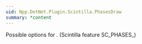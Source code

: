 ```yaml
---
uid: Npp.DotNet.Plugin.Scintilla.PhasesDraw
summary: *content
---
```


Possible options for <xref href="Npp.DotNet.Plugin.IScintillaGateway.SetPhasesDraw(Npp.DotNet.Plugin.Scintilla.PhasesDraw)" data-throw-if-not-resolved="false"></xref>. (Scintilla feature SC_PHASES_)
